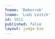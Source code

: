 ```yaml
---
fname: 'Deborrah'
lname: 'Ludi Leitch'
id: 1012
published: false
layout: judge-bio
---
```


